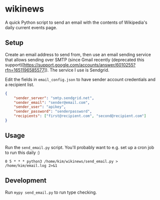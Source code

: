 # wikinews

A quick Python script to send an email with the contents of Wikipedia's daily current events page.

## Setup

Create an email address to send from, then use an email sending service that allows sending over SMTP (since Gmail recently (deprecated this support)[https://support.google.com/accounts/answer/6010255?rfn=1651196585577]).
The service I use is Sendgrid. 

Edit the fields in `email_config.json` to have sender account credentials and a recipient list.

```json
{
    "sender_server": "smtp.sendgrid.net",
    "sender_email": "sender@email.com",
    "sender_user": "apikey",
    "sender_password": "senderpassword",
    "recipients": ["first@recipient.com", "second@recipient.com"]
}
```

## Usage

Run the `send_email.py` script. You'll probably want to e.g. set up a cron job to run this daily :)

```
0 5 * * * python3 /home/kim/wikinews/send_email.py > /home/kim/email.log 2>&1
```

## Development

Run `mypy send_email.py` to run type checking.
